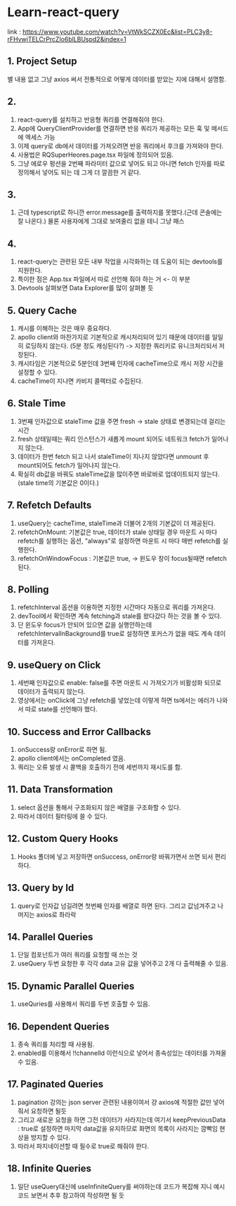 # Learn-react-query 

link : https://www.youtube.com/watch?v=VtWkSCZX0Ec&list=PLC3y8-rFHvwjTELCrPrcZlo6blLBUspd2&index=1

## 1. Project Setup 
별 내용 없고 그냥 axios 써서 전통적으로 어떻게 데이터를 받았는 지에 대해서 설명함. 

## 2. 
1) react-query를 설치하고 반응형 쿼리를 연결해줘야 한다. 
2) App에 QueryClientProvider를 연결하면 반응 쿼리가 제공하는 모든 훅 및 메서드에 엑세스 가능 
3) 이제 query로 db에서 데이터를 가져오려면 반응 쿼리에서 후크를 가져와야 한다. 
4) 사용법은 RQSuperHeores.page.tsx 파일에 정의되어 있음. 
5) 그냥 에로우 펑션을 2번째 파라미터 값으로 넣어도 되고 아니면 fetch 인자를 따로 정의해서 넣어도 되는 데 그게 더 깔끔한 거 같다. 

## 3. 
1) 근데 typescript로 하니깐 error.message를 출력하지를 못했다.(근데 콘솔에는 잘 나온다.) 물론 사용자에게 그대로 보여줄리 없을 테니 그냥 패스 

## 4. 
1) react-query는 관련된 모든 내부 작업을 시각화하는 데 도움이 되는 devtools를 지원한다. 
2) 특이한 점은 App.tsx 파일에서 따로 선언해 줘야 하는 거 <ReactQueryDevtools> <- 이 부분 
3) Devtools 살펴보면 Data Explorer를 많이 살펴볼 듯 

## 5. Query Cache
1) 캐시를 이해하는 것은 매우 중요하다. 
2) apollo client와 마찬가지로 기본적으로 캐시처리되어 있기 때문에 데이터를 일일히 로딩하지 않는다. (5분 정도 캐싱된다?) -> 지정한 쿼리키로 유니크처리되서 저장된다. 
3) 캐시타임은 기본적으로 5분인데 3번째 인자에 cacheTime으로 캐시 저장 시간을 설정할 수 있다. 
4) cacheTime이 지나면 카비지 콜렉터로 수집된다. 

## 6. Stale Time
1) 3번째 인자값으로 staleTime 값을 주면 fresh -> stale 상태로 변경되는데 걸리는 시간 
2) fresh 상태일때는 쿼리 인스턴스가 새롭게 mount 되어도 네트워크 fetch가 일어나지 않는다. 
3) 데이터가 한번 fetch 되고 나서 staleTime이 지나지 않았다면 unmount 후 mount되어도 fetch가 일어나지 않는다. 
4) 확실히 db값을 바꿔도 staleTime값을 많이주면 바로바로 업데이트되지 않는다. (stale time의 기본값은 0이다.)

## 7. Refetch Defaults
1) useQuery는 cacheTime, staleTime과 더불어 2개의 기본값이 더 제공된다.
2) refetchOnMount: 기본값은 true, 데이터가 stale 상태일 경우 마운트 시 마다 refetch를 실행하는 옵션, "always"로 설정하면 마운트 시 마다 매번 refetch를 실행한다. 
3) refetchOnWindowFocus : 기본값은 true, -> 윈도우 창이 focus될때면 refetch된다. 

## 8. Polling 
1) refetchInterval 옵션을 이용하면 지정한 시간마다 자동으로 쿼리를 가져온다. 
2) devTool에서 확인하면 계속 fetching과 stale를 왔다갔다 하는 것을 볼 수 있다. 
3) 단 윈도우 focus가 안되어 있으면 값을 실행안하는데 refetchIntervalInBackground를 true로 설정하면 포커스가 없을 때도 계속 데이터를 가져온다. 

## 9. useQuery on Click 
1) 세번째 인자값으로 enable: false를 주면 마운트 시 가져오기가 비활성화 되므로 데이터가 출력되지 않는다. 
2) 영상에서는 onClick에 그냥 refetch를 넣었는데 이렇게 하면 ts에서는 에러가 나와서 따로 state를 선언해야 했다. 

## 10. Success and Error Callbacks 
1) onSuccess랑 onError로 하면 됨. 
2) apollo client에서는 onCompleted 였음. 
3) 쿼리는 오류 발생 시 콜백을 호출하기 전에 세번까지 재시도를 함. 

## 11. Data Transformation 
1) select 옵션을 통해서 구조화되지 않은 배열을 구조화할 수 있다. 
2) 따라서 데이터 필터링에 쓸 수 있다. 

## 12. Custom Query Hooks 
1) Hooks 폴더에 넣고 저장하면 onSuccess, onError랑 바꿔가면서 쓰면 되서 편리하다. 

## 13. Query by Id 
1) query로 인자값 넘길려면 첫번째 인자를 배열로 하면 된다. 그리고 값넘겨주고 나머지는 axios로 촤라락

## 14. Parallel Queries 
1) 단일 컴포넌트가 여러 쿼리를 요청할 때 쓰는 것 
2) useQuery 두번 요청한 후 각각 data 고유 값을 넣어주고 2개 다 출력해줄 수 있음. 

## 15. Dynamic Parallel Queries 
1) useQuries를 사용해서 쿼리를 두번 호출할 수 있음.

## 16. Dependent Queries 
1) 종속 쿼리를 처리할 때 사용됨. 
2) enabled를 이용해서 !!channelId 이런식으로 넣어서 종속성있는 데이터를 가져올 수 있음. 


## 17. Paginated Queries 
1) pagination 강의는 json server 관련된 내용이여서 걍 axios에 적절한 값만 넣어줘서 요청하면 될듯 
2) 그리고 새로운 요청을 하면 그전 데이터가 사라지는데 여기서 keepPreviousData : true로 설정하면 마지막 data값을 유지하므로 화면의 목록이 사라지는 깜빡임 현상을 방지할 수 있다. 
3) 따라서 파지네이션할 때 필수로 true로 해줘야 한다. 

## 18. Infinite Queries 
1) 일단 useQuery대신에 useInfiniteQuery를 써야하는데 코드가 복잡해 지니 예시 코드 보면서 추후 참고하여 작성하면 될 듯 